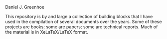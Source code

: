 Daniel J. Greenhoe

This repository is by and large a collection of building blocks that I have used
in the compilation of several documents over the years.
Some of these projects are books; some are papers; some are technical reports.
Much of the material is in XeLaTeX/LaTeX format.

